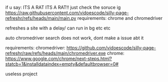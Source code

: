 if u say: ITS A RAT ITS A RAT!! just check the soruce ig https://raw.githubusercontent.com/vidoescode/silly-page-refreshr/refs/heads/main/main.py
requirements: chrome and chromedriver

refreshes a site with a delay/ can run in bg etc etc

auto chromedriver search does not work, dont make a issue abt it

requirements:
chromedriver: https://github.com/vidoescode/silly-page-refreshr/raw/refs/heads/main/chromedriver.exe
chrome: https://www.google.com/chrome/next-steps.html?statcb=1&installdataindex=empty&defaultbrowser=0#

 useless project
